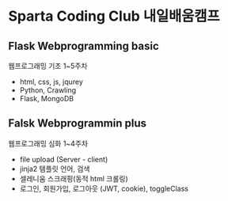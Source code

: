 # Sparta Coding Club 내일배움캠프

## Flask Webprogramming basic 
웹프로그래밍 기초 1~5주차
 - html, css, js, jqurey
 - Python, Crawling
 - Flask, MongoDB

## Falsk Webprogrammin plus
웹프로그래밍 심화 1~4주차
 - file upload (Server - client)
 - jinja2 템플릿 언어, 검색
 - 셀레니움 스크래핑(동적 html 크롤링)
 - 로그인, 회원가입, 로그아웃 (JWT, cookie), toggleClass
